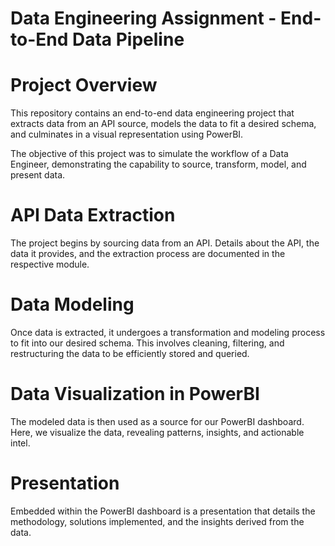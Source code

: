 # Data Engineering Assignment - End-to-End Data Pipeline
# Project Overview
This repository contains an end-to-end data engineering project that extracts data from an API source, models the data to fit a desired schema, and culminates in a visual representation using PowerBI.

The objective of this project was to simulate the workflow of a Data Engineer, demonstrating the capability to source, transform, model, and present data.

# API Data Extraction
The project begins by sourcing data from an API. Details about the API, the data it provides, and the extraction process are documented in the respective module.

# Data Modeling
Once data is extracted, it undergoes a transformation and modeling process to fit into our desired schema. This involves cleaning, filtering, and restructuring the data to be efficiently stored and queried.

# Data Visualization in PowerBI
The modeled data is then used as a source for our PowerBI dashboard. Here, we visualize the data, revealing patterns, insights, and actionable intel.

# Presentation
Embedded within the PowerBI dashboard is a presentation that details the methodology, solutions implemented, and the insights derived from the data. 
